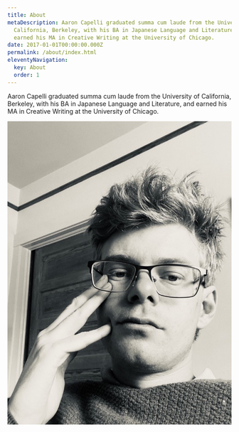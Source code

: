 ```yaml
---
title: About
metaDescription: Aaron Capelli graduated summa cum laude from the University of
  California, Berkeley, with his BA in Japanese Language and Literature, and
  earned his MA in Creative Writing at the University of Chicago.
date: 2017-01-01T00:00:00.000Z
permalink: /about/index.html
eleventyNavigation:
  key: About
  order: 1
---
```

Aaron Capelli graduated summa cum laude from the University of California, Berkeley, with his BA in Japanese Language and Literature, and earned his MA in Creative Writing at the University of Chicago.

![](/static/img/bf96b667-3682-4c5b-94aa-63b0e37700b1.jpeg)

